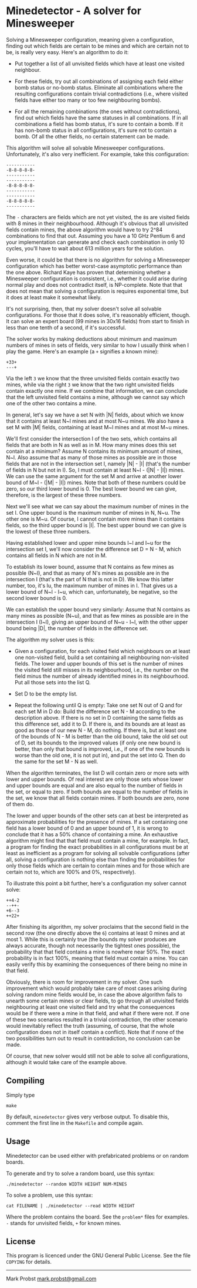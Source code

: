# Minedetector - A solver for Minesweeper

Solving a Minesweeper configuration, meaning given a configuration,
finding out which fields are certain to be mines and which are certain
not to be, is really very easy. Here's an algorithm to do it:

* Put together a list of all unvisited fields which have at least one
  visited neighbour.

* For these fields, try out all combinations of assigning each field
  either bomb status or no-bomb status. Eliminate all combinations
  where the resulting configurations contain trivial contradictions
  (i.e., where visited fields have either too many or too few
  neighbouring bombs).

* For all the remaining combinations (the ones without
  contradictions), find out which fields have the same statuses in all
  combinations. If in all combinations a field has bomb status, it's
  sure to contain a bomb. If it has non-bomb status in all
  configurations, it's sure not to contain a bomb. Of all the other
  fields, no certain statement can be made.

This algorithm will solve all solvable Minesweeper
configurations. Unfortunately, it's also very inefficient. For
example, take this configuration:

	-----------
	-8-8-8-8-8-
	-----------
	-----------
	-8-8-8-8-8-
	-----------
	-----------
	-8-8-8-8-8-
	-----------

The `-` characters are fields which are not yet visited, the `8`s are
visited fields with 8 mines in their neighbourhood. Although it's
obvious that all unvisited fields contain mines, the above algorithm
would have to try 2^84 combinations to find that out. Assuming you
have a 10 GHz Pentium 6 and your implementation can generate and check
each combination in only 10 cycles, you'll have to wait about 613
million years for the solution.

Even worse, it could be that there is no algorithm for solving a
Minesweeper configuration which has better worst-case asymptotic
performance than the one above. Richard Kaye has proven that
determining whether a Minesweeper configuration is consistent, i.e.,
whether it could arise during normal play and does not contradict
itself, is NP-complete. Note that that does not mean that solving a
configuration is requires exponential time, but it does at least make
it somewhat likely.

It's not surprising, then, that my solver doesn't solve all solvable
configurations. For those that it does solve, it's reasonably
efficient, though. It can solve an expert board (99 mines in 30x16
fields) from start to finish in less than one tenth of a second, if
it's successful.

The solver works by making deductions about minimum and maximum
numbers of mines in sets of fields, very similar to how I usually
think when I play the game. Here's an example (a `+` signifies a known
mine):

    +33+
    ---+

Via the left `3` we know that the three unvisited fields contain
exactly two mines, while via the right `3` we know that the two right
unvisited fields contain exactly one mine. If we combine that
information, we can conclude that the left unvisited field contains a
mine, although we cannot say which one of the other two contains a
mine.

In general, let's say we have a set N with |N| fields, about which we
know that it contains at least N~l mines and at most N~u mines. We also
have a set M with |M| fields, containing at least M~l mines and at most
M~u mines.

We'll first consider the intersection I of the two sets, which
contains all fields that are both in N as well as in M. How many mines
does this set contain at a minimum? Assume N contains its minimum
amount of mines, N~l. Also assume that as many of those mines as
possible are in those fields that are not in the intersection set I,
namely |N| - |I| (that's the number of fields in N but not in I). So, I
must contain at least N~l - (|N| - |I|) mines. We can use the same argument
for the set M and arrive at another lower bound of M~l - (|M| - |I|)
mines. Note that both of these numbers could be zero, so our third
lower bound is 0. The best lower bound we can give, therefore, is the
largest of these three numbers.

Next we'll see what we can say about the maximum number of mines in
the set I. One upper bound is the maximum number of mines in N,
N~u. The other one is M~u. Of course, I cannot contain more mines than
it contains fields, so the third upper bound is |I|. The best upper
bound we can give is the lowest of these three numbers.

Having established lower and upper mine bounds I~l and I~u for the
intersection set I, we'll now consider the difference set D = N - M, which
contains all fields in N which are not in M.

To establish its lower bound, assume that N contains as few mines as
possible (N~l), and that as many of N's mines as possible are in the
intersection I (that's the part of N that is not in D). We know this
latter number, too, it's Iu, the maximum number of mines in I. That
gives us a lower bound of N~l - I~u, which can, unfortunately, be
negative, so the second lower bound is 0.

We can establish the upper bound very similarly: Assume that N
contains as many mines as possible (N~u), and that as few mines as
possible are in the intersection I (I~l), giving an upper bound of
N~u - I~l, with the other upper bound being |D|, the number of fields in
the difference set.

The algorithm my solver uses is this:

* Given a configuration, for each visited field which neighbours on at
  least one non-visited field, build a set containing all neighbouring
  non-visited fields. The lower and upper bounds of this set is the
  number of mines the visited field still misses in its neighbourhood,
  i.e., the number on the field minus the number of already identified
  mines in its neighbourhood. Put all those sets into the list Q.

* Set D to be the empty list.

* Repeat the following until Q is empty: Take one set N out of Q and
  for each set M in D do: Build the difference set N - M according to
  the description above. If there is no set in D containing the same
  fields as this difference set, add it to D. If there is, and its
  bounds are at least as good as those of our new N - M, do nothing. If
  there is, but at least one of the bounds of N - M is better than the
  old bound, take the old set out of D, set its bounds to the improved
  values (if only one new bound is better, than only that bound is
  improved, i.e., if one of the new bounds is worse than the old one,
  it is not put in), and put the set into Q. Then do the same for the
  set M - N as well.

When the algorithm terminates, the list D will contain zero or more
sets with lower and upper bounds. Of real interest are only those sets
whose lower and upper bounds are equal and are also equal to the
number of fields in the set, or equal to zero. If both bounds are
equal to the number of fields in the set, we know that all fields
contain mines. If both bounds are zero, none of them do.

The lower and upper bounds of the other sets can at best be
interpreted as approximate probabilities for the presence of mines. If
a set containing one field has a lower bound of 0 and an upper bound
of 1, it is wrong to conclude that it has a 50% chance of containing a
mine. An exhaustive algorithm might find that that field must contain
a mine, for example. In fact, a program for finding the exact
probabilities in all configurations must be at least as inefficient as
a program for solving all solvable configurations (after all, solving
a configuration is nothing else than finding the probabilities for
only those fields which are certain to contain mines and for those
which are certain not to, which are 100% and 0%, respectively).

To illustrate this point a bit further, here's a configuration my
solver cannot solve:

    ++4-2
    --++-
    +6--3
    ++22+

After finishing its algorithm, my solver proclaims that the second
field in the second row (the one directly above the `6`) contains at
least 0 mines and at most 1. While this is certainly true (the bounds
my solver produces are always accurate, though not necessarily the
tightest ones possible), the probability that that field contains a
mine is nowhere near 50%. The exact probability is in fact 100%,
meaning that field must contain a mine. You can easily verify this by
examining the consequences of there being no mine in that field.

Obviously, there is room for improvement in my solver. One such
improvement which would probably take care of most cases arising
during solving random mine fields would be, in case the above
algorithm fails to unearth some certain mines or clear fields, to go
through all unvisited fields neighbouring at least one visited field
and try what the consequences would be if there were a mine in that
field, and what if there were not. If one of these two scenarios
resulted in a trivial contradiction, the other scenario would
inevitably reflect the truth (assuming, of course, that the whole
configuration does not in itself contain a conflict). Note that if
none of the two possibilities turn out to result in contradiction, no
conclusion can be made.

Of course, that new solver would still not be able to solve all
configurations, although it would take care of the example above.

## Compiling

Simply type

    make

By default, `minedetector` gives very verbose output.  To disable this,
comment the first line in the `Makefile` and compile again.

## Usage

Minedetector can be used either with prefabricated problems or on
random boards.

To generate and try to solve a random board, use this syntax:

    ./minedetector --random WIDTH HEIGHT NUM-MINES

To solve a problem, use this syntax:

    cat FILENAME | ./minedetector --read WIDTH HEIGHT

Where the problem contains the board.  See the `problem*` files for
examples.  `-` stands for unvisited fields, `+` for known mines.

## License

This program is licenced under the GNU General Public License.  See
the file `COPYING` for details.

---
Mark Probst <mark.probst@gmail.com>
